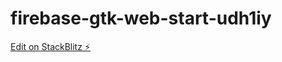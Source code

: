 # firebase-gtk-web-start-udh1iy

[Edit on StackBlitz ⚡️](https://stackblitz.com/edit/firebase-gtk-web-start-udh1iy)